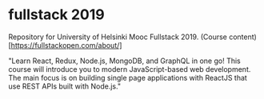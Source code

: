 # fullstack 2019
Repository for University of Helsinki Mooc Fullstack 2019.
(Course content)[https://fullstackopen.com/about/]

"Learn React, Redux, Node.js, MongoDB, and GraphQL in one go! This course will introduce you to modern JavaScript-based web development. The main focus is on building single page applications with ReactJS that use REST APIs built with Node.js."

